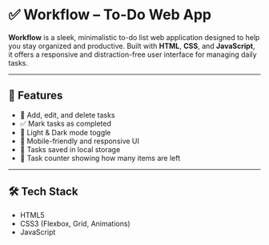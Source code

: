 # ✅ Workflow – To-Do Web App

**Workflow** is a sleek, minimalistic to-do list web application designed to help you stay organized and productive. Built with **HTML**, **CSS**, and **JavaScript**, it offers a responsive and distraction-free user interface for managing daily tasks.

---

## 🚀 Features

- 📝 Add, edit, and delete tasks
- ✅ Mark tasks as completed
- 🌙 Light & Dark mode toggle
- 📱 Mobile-friendly and responsive UI
- 💾 Tasks saved in local storage
- 🎯 Task counter showing how many items are left

---


## 🛠 Tech Stack

- HTML5
- CSS3 (Flexbox, Grid, Animations)
- JavaScript 



